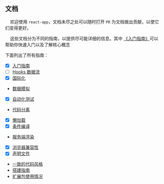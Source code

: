 ## 文档

&nbsp;&nbsp;&nbsp;&nbsp;欢迎使用 `react-app`，文档未尽之处可以随时打开 `PR` 为文档做出贡献，以使它们变得更好。

&nbsp;&nbsp;&nbsp;&nbsp;这些文档分为不同的指南，以提供尽可能详细的信息。其中 [《入门指南》](getting-started.md)可以帮助你快速入门以及了解核心概念

下面列出了所有指南：

- [x] [入门指南](getting-started.md)
- [ ] [Hooks 数据流](hooks.md)
- [x] [国际化](i18n.md)
- [数据模拟](mock.md)
- [x] [自动化测试](testing.md)
- [代码分离](code-splitting.md)
- [x] [懒加载](lazy-loading.md)
- [x] [条件编译](conditional-compile.md)
- [服务端渲染](ssr.md)
- [x] [浏览器兼容性](compat.md)
- [x] [声明文件](declaration.md)
- [一致的代码风格](code-style.md)
- [搭建指南](build-guide.md)
- [扩展包使用情况](packages.md)
